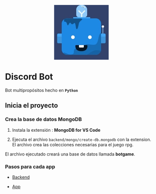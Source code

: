 <img src="./assets/icon_robot.jpg" style="display:block; margin: 0 auto 15px auto;">

# Discord Bot

Bot multipropósitos hecho en **`Python`**

## Inicia el proyecto

### Crea la base de datos MongoDB

1. Instala la extensión : **MongoDB for VS Code**

2. Ejecuta el archivo `backend/mongo/create-db.mongodb` con la extension.  
   El archivo crea las colecciones necesarias para el juego rpg.

El archivo ejecutado creará una base de datos llamada **botgame**.

### Pasos para cada app

- [Backend](/backend/README.md)

- [App](/app/README.md)

